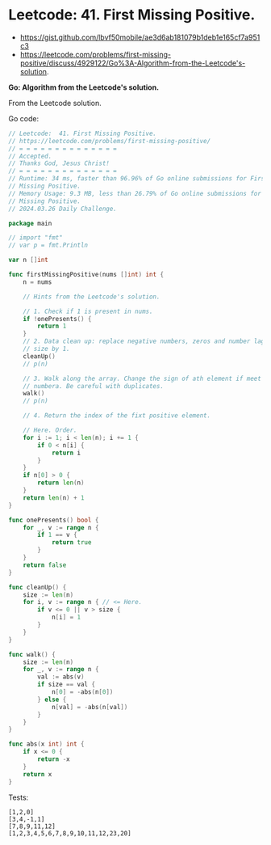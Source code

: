 #  Leetcode:  41. First Missing Positive.

- https://gist.github.com/lbvf50mobile/ae3d6ab181079b1deb1e165cf7a951c3
- https://leetcode.com/problems/first-missing-positive/discuss/4929122/Go%3A-Algorithm-from-the-Leetcode's-solution.

**Go: Algorithm from the Leetcode's solution.**

From the Leetcode solution.

Go code:
```Go
// Leetcode:  41. First Missing Positive.
// https://leetcode.com/problems/first-missing-positive/
// = = = = = = = = = = = = = =
// Accepted.
// Thanks God, Jesus Christ!
// = = = = = = = = = = = = = =
// Runtime: 34 ms, faster than 96.96% of Go online submissions for First
// Missing Positive.
// Memory Usage: 9.3 MB, less than 26.79% of Go online submissions for First
// Missing Positive.
// 2024.03.26 Daily Challenge.

package main

// import "fmt"
// var p = fmt.Println

var n []int

func firstMissingPositive(nums []int) int {
	n = nums

	// Hints from the Leetcode's solution.

	// 1. Check if 1 is present in nums.
	if !onePresents() {
		return 1
	}
	// 2. Data clean up: replace negative numbers, zeros and number lager than
	// size by 1.
	cleanUp()
	// p(n)

	// 3. Walk along the array. Change the sign of ath element if meet
	// numbera. Be careful with duplicates.
	walk()
	// p(n)

	// 4. Return the index of the fixt positive element.

	// Here. Order.
	for i := 1; i < len(n); i += 1 {
		if 0 < n[i] {
			return i
		}
	}
	if n[0] > 0 {
		return len(n)
	}
	return len(n) + 1
}

func onePresents() bool {
	for _, v := range n {
		if 1 == v {
			return true
		}
	}
	return false
}

func cleanUp() {
	size := len(n)
	for i, v := range n { // <= Here.
		if v <= 0 || v > size {
			n[i] = 1
		}
	}
}

func walk() {
	size := len(n)
	for _, v := range n {
		val := abs(v)
		if size == val {
			n[0] = -abs(n[0])
		} else {
			n[val] = -abs(n[val])
		}
	}
}

func abs(x int) int {
	if x <= 0 {
		return -x
	}
	return x
}
```

Tests:
```
[1,2,0]
[3,4,-1,1]
[7,8,9,11,12]
[1,2,3,4,5,6,7,8,9,10,11,12,23,20]
```
